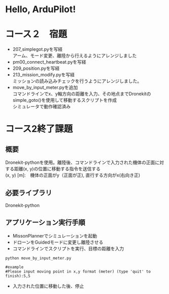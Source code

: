 # Hello, ArduPilot!  

# コース２　宿題  
- 207_simplegot.pyを写経  
アーム、モード変更、離陸から行えるようにアレンジしました  
- pm00_connect_heartbeat.pyを写経  
- 209_position.pyを写経  
- 213_mission_modify.pyを写経  
ミッションの読み込みチェックを行うようにアレンジしました。  
- move_by_input_meter.pyを追加  
コマンドラインでx、y軸方向の距離を入力、その地点までDronekitのsimple_goto()を使用して移動するスクリプトを作成  
シミュレータで動作確認済み  

# コース2終了課題  
## 概要  
Dronekit-pythonを使用。離陸後、コマンドラインで入力された機体の正面に対する距離(x, y)の位置に移動する指令を送信する  
(x, y) [m]:　機体の正面がy（正面が正), 直行する方向がx(右向き正)  
## 必要ライブラリ
Dronekit-python  
## アプリケーション実行手順  
- MissonPlannerでシミュレーションを起動
- ドローンをGuidedモードに変更し離陸させる  
- コマンドラインでスクリプトを実行、目標の距離を入力  
```
python move_by_input_meter.py

#example
#Please input moving point in x,y format (meter) (type 'quit' to finish):5,5
```
- 入力された位置に移動した後、停止
